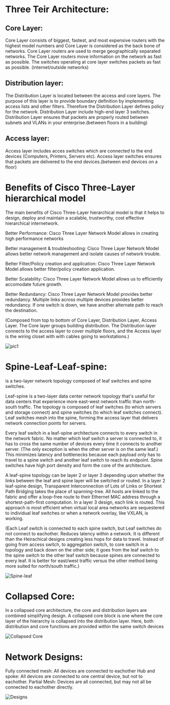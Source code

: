 # Three Teir Architecture:

## Core Layer:
Core Layer consists of biggest, fastest, and most expensive routers with the highest model numbers and Core Layer is considered as the back bone of networks. Core Layer routers are used to merge geographically separated networks. The Core Layer routers move information on the network as fast as possible. The switches operating at core layer switches packets as fast as possible. (internet/outside networks)

## Distribution layer:
The Distribution Layer is located between the access and core layers. The purpose of this layer is to provide boundary definition by implementing access lists and other filters. Therefore the Distribution Layer defines policy for the network. Distribution Layer include high-end layer 3 switches. Distribution Layer ensures that packets are properly routed between subnets and VLANs in your enterprise.(between floors in a building)

## Access layer:
Access layer includes acces switches which are connected to the end devices (Computers, Printers, Servers etc). Access layer switches ensures that packets are delivered to the end devices.(between end devices on a floor)

# Benefits of Cisco Three-Layer hierarchical model
The main benefits of Cisco Three-Layer hierarchical model is that it helps to design, deploy and maintain a scalable, trustworthy, cost effective hierarchical internetwork.

Better Performance: Cisco Three Layer Network Model allows in creating high performance networks

Better management & troubleshooting: Cisco Three Layer Network Model allows better network management and isolate causes of network trouble.

Better Filter/Policy creation and application: Cisco Three Layer Network Model allows better filter/policy creation application.

Better Scalability: Cisco Three Layer Network Model allows us to efficiently accomodate future growth.

Better Redundancy: Cisco Three Layer Network Model provides better redundancy. Multiple links across multiple devices provides better redundancy. If one switch is down, we have another alternate path to reach the destination.

(Composed from top to bottom of Core Layer, Distribution Layer, Access Layer. The Core layer groups building distribution. The Distribution layer connects to the access layer to cover multiple floors, and the Access layer is the wiring closet with with cables going to workstations.)

![pic1](https://github.com/Amwence/CCNA-Notes/issues/2#issue-1057697248)



# Spine-Leaf-Leaf-spine:
 is a two-layer network topology composed of leaf switches and spine switches.

 Leaf-spine is a two-layer data center network topology that's useful for data centers that experience more east-west network traffic than north-south traffic. The topology is composed of leaf switches (to which servers and storage connect) and spine switches (to which leaf switches connect). Leaf switches mesh into the spine, forming the access layer that delivers network connection points for servers.

Every leaf switch in a leaf-spine architecture connects to every switch in the network fabric. No matter which leaf switch a server is connected to, it has to cross the same number of devices every time it connects to another server. (The only exception is when the other server is on the same leaf.) This minimizes latency and bottlenecks because each payload only has to travel to a spine switch and another leaf switch to reach its endpoint. Spine switches have high port density and form the core of the architecture.

A leaf-spine topology can be layer 2 or layer 3 depending upon whether the links between the leaf and spine layer will be switched or routed. In a layer 2 leaf-spine design, Transparent Interconnection of Lots of Links or Shortest Path Bridging takes the place of spanning-tree. All hosts are linked to the fabric and offer a loop-free route to their Ethernet MAC address through a shortest-path-first computation. In a layer 3 design, each link is routed. This approach is most efficient when virtual local area networks are sequestered to individual leaf switches or when a network overlay, like VXLAN, is working.

(Each Leaf switch is connected to each spine switch, but Leaf switches do not connect to eachother. Reduces latency within a network. It is different than the Heirachical designs creating less hops for data to travel. Instead of going from access switch, to aggregation switch, to core switch in a topology and back down on the other side; it goes from the leaf switch to the spine switch to the other leaf switch because spines are connected to every leaf. It is better for east/west traffic versus the other method being more suited for north/south traffic.)

![Spine-leaf](https://github.com/Amwence/CCNA-Notes/issues/1#issue-1057682090)

# Collapsed Core:

 In a collapsed core architecture, the core and distribution layers are combined simplifying design. A collapsed core block is one where the core layer of the hierarchy is collapsed into the distribution layer. Here, both distribution and core functions are provided within the same switch devices

![Collapsed Core](https://github.com/Amwence/CCNA-Notes/issues/3#issue-1057702295)

# Network Designs:
Fully connected mesh: All devices are connected to eachother
Hub and spoke: All devices are connected to one central device, but not to eachother. 
Partial Mesh: Devices are all connected, but may not all be connected to eachother directly. 

![Designs](https://github.com/Amwence/CCNA-Notes/issues/4#issue-1057705222)
